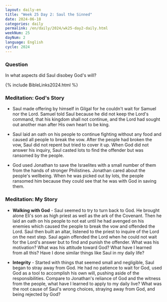 ```yaml
---
layout: daily-en
title: "Week 25 Day 2: Saul the Sinned"
date: 2024-06-18
categories: daily
permalink: /en/daily/2024/wk25-day2-daily.html
weekNum: 25
dayNum: 2
language: English
cycle: 2024
---
```


### Question     
In what aspects did Saul disobey God's will?

{% include BibleLinks2024.html %} 

### Meditation: God's Story   
+ Saul made offering by himself in Gilgal for he couldn't wait for Samuel nor the Lord. Samuel told Saul because he did not keep the Lord's command, that his kingdom shall not continue, and the Lord had sought out another man after His own heart to be king.  

+ Saul laid an oath on his people to continue fighting without any food and caused all people to break the vow. After the people had broken the vow, Saul did not repent but tried to cover it up. When God did not answer his inquiry, Saul casted lots to find the offender but was ransomed by the people. 

+ God used Jonathan to save the Israelites with a small number of them from the hands of stronger Philistines. Jonathan cared about the people's wellbeing. When he was picked out by lots, the people ransomed him because they could see that he was with God in saving them. 

### Meditation: My Story   
+ **Walking with God** - Saul seemed to try to turn back to God. He brought alone Eli's son as high priest as well as the ark of the Covenant. Then he laid an oath on his people to not eat until he had avenged on his enemies which caused the people to break the vow and offended the Lord. Saul then built an altar, listened to the priest to inquire of the Lord on the next step. Saul again offended the Lord when he could not wait for the Lord's answer but to find and punish the offender. What was his motivation? What was his attitude toward God? What have I learned from all this? Have I done similar things like Saul in my daily life? 

+ **Integrity** - Started with things that seemed small and negligible, Saul began to stray away from God. He had no patience to wait for God, used God as a tool to accomplish his own will, pushing aside of the responsibilities. Compare to Jonathan's reliance of God and the witness from the people, what have I learned to apply to my daily live? What was the root cause of Saul's wrong choices, straying away from God, and being rejected by God? 
